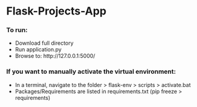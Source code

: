 # Flask-Projects-App

<h3>To run:</h3>
<ul>
  <li>Download full directory</li>
  <li>Run application.py</li>
  <li>Browse to: http://127.0.0.1:5000/</li>
</ul>

<h3>If you want to manually activate the virtual environment:</h3>
  <ul>
    <li>In a terminal, navigate to the folder > flask-env > scripts > activate.bat</li>
    <li>Packages/Requirements are listed in requirements.txt (pip freeze > requirements)</li>
  </ul>

